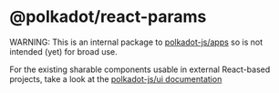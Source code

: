 # @polkadot/react-params

WARNING: This is an internal package to [polkadot-js/apps](https://github.com/polkadot-js/apps) so is not intended (yet) for broad use.

For the existing sharable components usable in external React-based projects, take a look at the [polkadot-js/ui documentation](https://polkadot.js.org/ui/)
